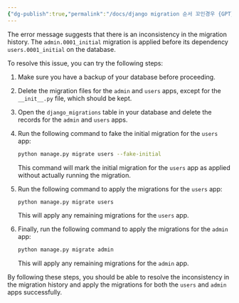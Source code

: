 ```yaml
---
{"dg-publish":true,"permalink":"/docs/django migration 순서 꼬인경우 {GPT}/","title":"django migration 순서 꼬인경우 {GPT}"}
---
```


The error message suggests that there is an inconsistency in the migration history. The `admin.0001_initial` migration is applied before its dependency `users.0001_initial` on the database.

To resolve this issue, you can try the following steps:

1. Make sure you have a backup of your database before proceeding.

2. Delete the migration files for the `admin` and `users` apps, except for the `__init__.py` file, which should be kept.

3. Open the `django_migrations` table in your database and delete the records for the `admin` and `users` apps.

4. Run the following command to fake the initial migration for the `users` app:

   ```bash
   python manage.py migrate users --fake-initial
   ```

   This command will mark the initial migration for the `users` app as applied without actually running the migration.

5. Run the following command to apply the migrations for the `users` app:

   ```bash
   python manage.py migrate users
   ```

   This will apply any remaining migrations for the `users` app.

6. Finally, run the following command to apply the migrations for the `admin` app:

   ```bash
   python manage.py migrate admin
   ```

   This will apply any remaining migrations for the `admin` app.

By following these steps, you should be able to resolve the inconsistency in the migration history and apply the migrations for both the `users` and `admin` apps successfully.
